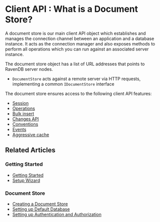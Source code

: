 # Client API : What is a Document Store?

A document store is our main client API object which establishes and manages the connection channel between an application and a database instance. 
It acts as the connection manager and also exposes methods to perform all operations which you can run against an associated server instance.

The document store object has a list of URL addresses that points to RavenDB server nodes.

* `DocumentStore` acts against a remote server via HTTP requests, implementing a common `IDocumentStore` interface

The document store ensures access to the following client API features:

* [Session](../client-api/session/what-is-a-session-and-how-does-it-work)
* [Operations](../client-api/operations/what-are-operations)
* [Bulk insert](../client-api/bulk-insert/how-to-work-with-bulk-insert-operation)
* [Changes API](../client-api/changes/what-is-changes-api)
* [Conventions](../client-api/configuration/conventions)
* [Events](../client-api/session/how-to/subscribe-to-events)
* [Aggressive cache](../client-api/how-to/setup-aggressive-caching)

## Related Articles

### Getting Started

- [Getting Started](../start/getting-started)
- [Setup Wizard](../start/installation/setup-wizard)

### Document Store

- [Creating a Document Store](../client-api/creating-document-store)
- [Setting up Default Database](../client-api/setting-up-default-database)
- [Setting up Authentication and Authorization](../client-api/setting-up-authentication-and-authorization)
